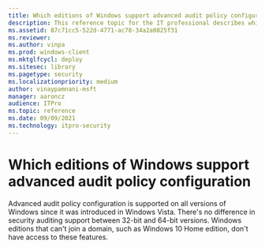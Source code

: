 ```yaml
---
title: Which editions of Windows support advanced audit policy configuration
description: This reference topic for the IT professional describes which versions of the Windows operating systems support advanced security auditing policies.
ms.assetid: 87c71cc5-522d-4771-ac78-34a2a0825f31
ms.reviewer:
ms.author: vinpa
ms.prod: windows-client
ms.mktglfcycl: deploy
ms.sitesec: library
ms.pagetype: security
ms.localizationpriority: medium
author: vinaypamnani-msft
manager: aaroncz
audience: ITPro
ms.topic: reference
ms.date: 09/09/2021
ms.technology: itpro-security
---
```


# Which editions of Windows support advanced audit policy configuration


Advanced audit policy configuration is supported on all versions of Windows since it was introduced in Windows Vista.
There's no difference in security auditing support between 32-bit and 64-bit versions.
Windows editions that can't join a domain, such as Windows 10 Home edition, don't have access to these features.

